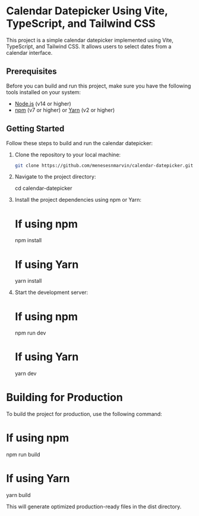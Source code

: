 # Calendar Datepicker Using Vite, TypeScript, and Tailwind CSS

This project is a simple calendar datepicker implemented using Vite, TypeScript, and Tailwind CSS. It allows users to select dates from a calendar interface.

## Prerequisites

Before you can build and run this project, make sure you have the following tools installed on your system:

- [Node.js](https://nodejs.org/) (v14 or higher)
- [npm](https://www.npmjs.com/) (v7 or higher) or [Yarn](https://yarnpkg.com/) (v2 or higher)

## Getting Started

Follow these steps to build and run the calendar datepicker:

1. Clone the repository to your local machine:

   ```bash
   git clone https://github.com/menesesnmarvin/calendar-datepicker.git

   ```

2. Navigate to the project directory:

   cd calendar-datepicker

3. Install the project dependencies using npm or Yarn:

   # If using npm

   npm install

   # If using Yarn

   yarn install

4. Start the development server:

   # If using npm

   npm run dev

   # If using Yarn

   yarn dev

# Building for Production

To build the project for production, use the following command:

# If using npm

npm run build

# If using Yarn

yarn build

This will generate optimized production-ready files in the dist directory.
